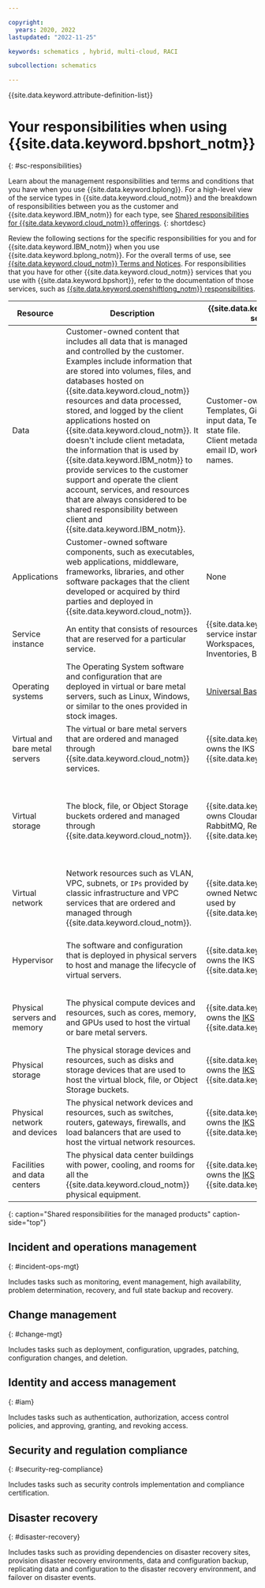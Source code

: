 ```yaml
---

copyright:
  years: 2020, 2022
lastupdated: "2022-11-25"

keywords: schematics , hybrid, multi-cloud, RACI

subcollection: schematics 

---
```


{{site.data.keyword.attribute-definition-list}}


# Your responsibilities when using {{site.data.keyword.bpshort_notm}}
{: #sc-responsibilities}

Learn about the management responsibilities and terms and conditions that you have when you use {{site.data.keyword.bplong}}. For a high-level view of the service types in {{site.data.keyword.cloud_notm}} and the breakdown of responsibilities between you as the customer and {{site.data.keyword.IBM_notm}} for each type, see [Shared responsibilities for {{site.data.keyword.cloud_notm}} offerings](/docs/overview?topic=overview-shared-responsibilities).
{: shortdesc}

Review the following sections for the specific responsibilities for you and for {{site.data.keyword.IBM_notm}} when you use {{site.data.keyword.bplong_notm}}. For the overall terms of use, see [{{site.data.keyword.cloud_notm}} Terms and Notices](/docs/overview/terms-of-use?topic=overview-terms). For responsibilities that you have for other {{site.data.keyword.cloud_notm}} services that you use with {{site.data.keyword.bpshort}}, refer to the documentation of those services, such as [{{site.data.keyword.openshiftlong_notm}} responsibilities](/docs/openshift?topic=openshift-responsibilities_iks).

| Resource | Description | {{site.data.keyword.bpshort}} service | {{site.data.keyword.bpshort}} Agents |
| -- | -- | -- | -- |
| Data | Customer-owned content that includes all data that is managed and controlled by the customer. Examples include information that are stored into volumes, files, and databases hosted on {{site.data.keyword.cloud_notm}} resources and data processed, stored, and logged by the client applications hosted on {{site.data.keyword.cloud_notm}}. It doesn't include client metadata, the information that is used by {{site.data.keyword.IBM_notm}} to provide services to the customer support and operate the client account, services, and resources that are always considered to be shared responsibility between client and {{site.data.keyword.IBM_notm}}.| Customer-owned such as Templates, Git repository URL, input data, Terraform logs, state file. </br> Client metadata such as  Client email ID, workspace, action names. | Customer-owned content such as Agent data, Agent policies. </br> Client metadata such as Agent location, Agent name. |
| Applications | Customer-owned software components, such as executables, web applications, middleware, frameworks, libraries, and other software packages that the client developed or acquired by third parties and deployed in {{site.data.keyword.cloud_notm}}. | None | Customer-owned software components installed in Agents runtime. |
| Service instance | An entity that consists of resources that are reserved for a particular service. | {{site.data.keyword.bpshort}} service instance such as Workspaces, Actions, Inventories, Blueprints | {{site.data.keyword.bpshort}} service instance such as Agents instance. |
| Operating systems | The Operating System software and configuration that are deployed in virtual or bare metal servers, such as Linux, Windows, or similar to the ones provided in stock images.| [Universal Base Image (UBI-8)](https://catalog.redhat.com/software/containers/ubi8/ubi/5c359854d70cc534b3a3784e) | [Universal Base Image (UBI-8)](https://catalog.redhat.com/software/containers/ubi8/ubi/5c359854d70cc534b3a3784e) |
| Virtual and bare metal servers | The virtual or bare metal servers that are ordered and managed through {{site.data.keyword.cloud_notm}} services. | {{site.data.keyword.IBM_notm}} owns the IKS used by {{site.data.keyword.bpshort}}. | Customer manages the [IKS / ROKS / Kubernetes](/docs/containers?topic=containers-responsibilities_iks) cluster where Agents are deployed. |
| Virtual storage | The block, file, or Object Storage buckets ordered and managed through {{site.data.keyword.cloud_notm}}.| {{site.data.keyword.IBM_notm}} owns Cloudant, COS, RabbitMQ, Redis - used by {{site.data.keyword.bpshort}}  | Customer owns and manages the instances. {{site.data.keyword.IBM_notm}} owns the IKS local storage used by {{site.data.keyword.bpshort}}  Agents COS that are used by {{site.data.keyword.bpshort}}  Agents |
| Virtual network | Network resources such as VLAN, VPC, subnets, or `IPs` provided by classic infrastructure and VPC services that are ordered and managed through {{site.data.keyword.cloud_notm}}. | {{site.data.keyword.IBM_notm}} owned Network resources used by {{site.data.keyword.bpshort}}  |Customer owns and manages the network resources such as ingress, egress policies used by Agents. |
| Hypervisor | The software and configuration that is deployed in physical servers to host and manage the lifecycle of virtual servers. | {{site.data.keyword.IBM_notm}} owns the IKS used by {{site.data.keyword.bpshort}} | Customer owns [IKS / ROKS / Kubernetes](/docs/containers?topic=containers-responsibilities_iks) cluster only if customer uses cluster provided by {{site.data.keyword.IBM_notm}} IKS. |
| Physical servers and memory | The physical compute devices and resources, such as cores, memory, and GPUs used to host the virtual or bare metal servers. | {{site.data.keyword.IBM_notm}} owns the [IKS](/docs/containers?topic=containers-responsibilities_iks) used by {{site.data.keyword.bpshort}}  | Customer owns, if cluster provided by Customer. {{site.data.keyword.IBM_notm}} owns if the cluster is provided by [IKS / ROKS / Kubernetes](/docs/containers?topic=containers-responsibilities_iks). |
| Physical storage | The physical storage devices and resources, such as disks and storage devices that are used to host the virtual block, file, or Object Storage buckets. | {{site.data.keyword.IBM_notm}} owns the [IKS](/docs/containers?topic=containers-responsibilities_iks) used by {{site.data.keyword.bpshort}}  | Customer owns, if cluster provided by Customer. {{site.data.keyword.IBM_notm}} owns if the cluster is provided by [IKS / ROKS / Kubernetes](/docs/containers?topic=containers-responsibilities_iks). |
| Physical network and devices | The physical network devices and resources, such as switches, routers, gateways, firewalls, and load balancers that are used to host the virtual network resources. | {{site.data.keyword.IBM_notm}} owns the [IKS](/docs/containers?topic=containers-responsibilities_iks) used by {{site.data.keyword.bpshort}}  | Customer owns, if cluster provided by Customer. {{site.data.keyword.IBM_notm}} owns if the cluster is provided by [IKS / ROKS / Kubernetes](/docs/containers?topic=containers-responsibilities_iks). |
| Facilities and data centers | The physical data center buildings with power, cooling, and rooms for all the {{site.data.keyword.cloud_notm}} physical equipment.| {{site.data.keyword.IBM_notm}} owns the [IKS](/docs/containers?topic=containers-responsibilities_iks) used by {{site.data.keyword.bpshort}}  | Customer owns, if cluster provided by Customer. {{site.data.keyword.IBM_notm}} owns if the cluster is provided by [IKS / ROKS / Kubernetes](/docs/containers?topic=containers-responsibilities_iks). |
{: caption="Shared responsibilities for the managed products" caption-side="top"}

## Incident and operations management
{: #incident-ops-mgt}

Includes tasks such as monitoring, event management, high availability, problem determination, recovery, and full state backup and recovery.

## Change management
{: #change-mgt}

Includes tasks such as deployment, configuration, upgrades, patching, configuration changes, and deletion.

## Identity and access management
{: #iam}

Includes tasks such as authentication, authorization, access control policies, and approving, granting, and revoking access.

## Security and regulation compliance
{: #security-reg-compliance}

Includes tasks such as security controls implementation and compliance certification.

## Disaster recovery
{: #disaster-recovery}

Includes tasks such as providing dependencies on disaster recovery sites, provision disaster recovery environments, data and configuration backup, replicating data and configuration to the disaster recovery environment, and failover on disaster events.
